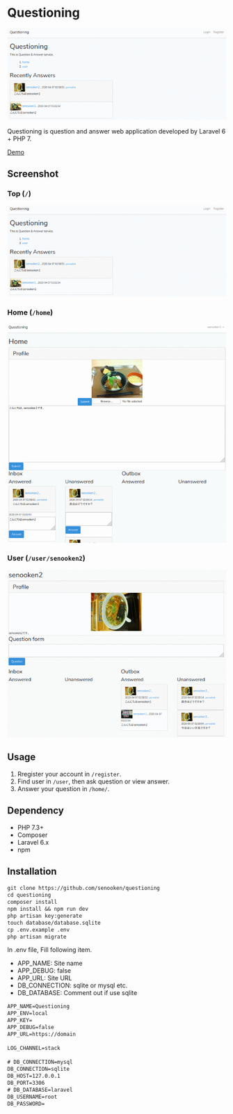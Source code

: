 # Questioning
![top](image/master/top.png)

Questioning is question and answer web application developed by Laravel 6 + PHP 7.

[Demo](https://questioning.cf)

## Screenshot
### Top (`/`)
![top](image/master/top.png)
### Home (`/home`)
![home](image/master/home.png)

### User (`/user/senooken2`)
![user](image/master/user.png)

## Usage
1. Rregister your account in `/register`.
2. Find user in `/user`, then ask question or view answer.
3. Answer your question in `/home/`.

## Dependency
- PHP 7.3+
- Composer
- Laravel 6.x
- npm

## Installation
```
git clone https://github.com/senooken/questioning
cd questioning
composer install
npm install && npm run dev
php artisan key:generate
touch database/database.sqlite
cp .env.example .env
php artisan migrate
```

In .env file, Fill following item.

- APP_NAME: Site name
- APP_DEBUG: false
- APP_URL: Site URL
- DB_CONNECTION: sqlite or mysql etc.
- DB_DATABASE: Comment out if use sqlite

```
APP_NAME=Questioning
APP_ENV=local
APP_KEY=
APP_DEBUG=false
APP_URL=https://domain

LOG_CHANNEL=stack

# DB_CONNECTION=mysql
DB_CONNECTION=sqlite
DB_HOST=127.0.0.1
DB_PORT=3306
# DB_DATABASE=laravel
DB_USERNAME=root
DB_PASSWORD=
```
